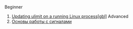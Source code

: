 Beginner  
1. [Updating ulimit on a running Linux process[gbl]](https://www.gregchapple.com/blog/updating-ulimit-on-running-linux-process/)
Advanced  
1. [Основы работы с сигналами](https://www.ibm.com/developerworks/ru/library/l-signals_1/index.html)  
